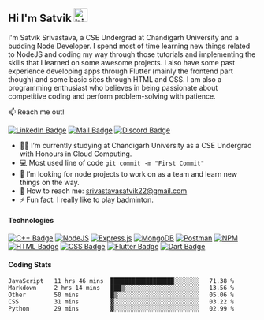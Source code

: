 ## Hi I'm Satvik <img src="https://user-images.githubusercontent.com/1303154/88677602-1635ba80-d120-11ea-84d8-d263ba5fc3c0.gif" width="28px" alt="hi">

I'm Satvik Srivastava, a CSE Undergrad at Chandigarh University and a budding Node Developer. I spend most of time learning new things related to NodeJS and coding my way through those tutorials and implementing the skills that I learned on some awesome projects. I also have some past experience developing apps through Flutter (mainly the frontend part though) and some basic sites through HTML and CSS. I am also a programming enthusiast who believes in being passionate about competitive coding and perform problem-solving with patience.

:mailbox: Reach me out!

[![LinkedIn Badge](https://img.shields.io/badge/-Satvik-0e76a8?style=flat&labelColor=0e76a8&logo=linkedin&logoColor=white)](https://www.linkedin.com/in/satvik-srivastava-8237aa202/) [![Mail Badge](https://img.shields.io/badge/-satviksriv-c0392b?style=flat&labelColor=c0392b&logo=gmail&logoColor=white)](mailto:srivastavasatvik22@gmail.com) [![Discord Badge](https://img.shields.io/badge/-SubZero-00008B?style=flat&labelColor=00008B&logo=discord&logoColor=white)](https://discordapp.com/users/6458/)



- 👨‍🎓 I’m currently studying at Chandigarh University as a CSE Undergrad with Honours in Cloud Computing.
- :computer: Most used line of code `git commit -m "First Commit"`
- 🤔 I’m looking for node projects to work on as a team and learn new things on the way.
- 📧 How to reach me: srivastavasatvik22@gmail.com
- ⚡ Fun fact: I really like to play badminton.

#### Technologies


[![C++ Badge](https://img.shields.io/badge/C%2B%2B-00599C?style=for-the-badge&logo=c%2B%2B&logoColor=white)](https://github.com/satviksriv?tab=repositories)
[![NodeJS](https://img.shields.io/badge/node.js-6DA55F?style=for-the-badge&logo=node.js&logoColor=white)](https://github.com/satviksriv?tab=repositories)
[![Express.js](https://img.shields.io/badge/express.js-%23404d59.svg?style=for-the-badge&logo=express&logoColor=%2361DAFB)](https://github.com/satviksriv?tab=repositories)
[![MongoDB](https://img.shields.io/badge/MongoDB-%234ea94b.svg?style=for-the-badge&logo=mongodb&logoColor=white)](https://github.com/satviksriv?tab=repositories)
[![Postman](https://img.shields.io/badge/Postman-FF6C37?style=for-the-badge&logo=postman&logoColor=white)](https://github.com/satviksriv?tab=repositories)
[![NPM](https://img.shields.io/badge/NPM-%23000000.svg?style=for-the-badge&logo=npm&logoColor=white)](https://github.com/satviksriv?tab=repositories)
[![HTML Badge](https://img.shields.io/badge/HTML5-E34F26?style=for-the-badge&logo=html5&logoColor=white)](https://github.com/satviksriv?tab=repositories)
[![CSS Badge](https://img.shields.io/badge/CSS3-1572B6?style=for-the-badge&logo=css3&logoColor=white)](https://github.com/satviksriv?tab=repositories)
[![Flutter Badge](https://img.shields.io/badge/Flutter-02569B?style=for-the-badge&logo=flutter&logoColor=white)](https://github.com/satviksriv?tab=repositories)
[![Dart Badge](https://img.shields.io/badge/Dart-0175C2?style=for-the-badge&logo=dart&logoColor=white)](https://github.com/satviksriv?tab=repositories) 


#### Coding Stats

<!--START_SECTION:waka-->
```text
JavaScript   11 hrs 46 mins  ██████████████████░░░░░░░   71.38 % 
Markdown     2 hrs 14 mins   ███▒░░░░░░░░░░░░░░░░░░░░░   13.56 % 
Other        50 mins         █▒░░░░░░░░░░░░░░░░░░░░░░░   05.06 % 
CSS          31 mins         ▓░░░░░░░░░░░░░░░░░░░░░░░░   03.22 % 
Python       29 mins         ▓░░░░░░░░░░░░░░░░░░░░░░░░   02.99 % 
```
<!--END_SECTION:waka-->
